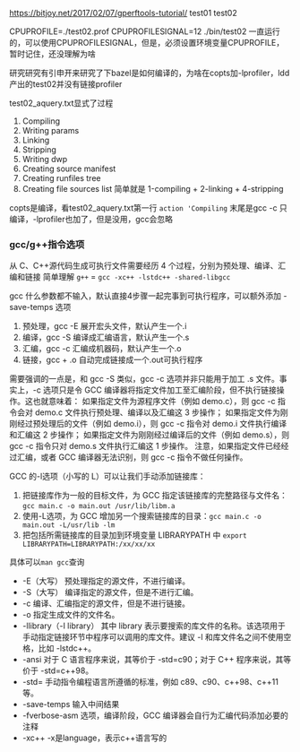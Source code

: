 https://bitjoy.net/2017/02/07/gperftools-tutorial/
test01
test02

CPUPROFILE=./test02.prof CPUPROFILESIGNAL=12 ./bin/test02
一直运行的，可以使用CPUPROFILESIGNAL，但是，必须设置环境变量CPUPROFILE，暂时记住，还没理解为啥

研究研究有引申开来研究了下bazel是如何编译的，为啥在copts加-lprofiler，ldd产出的test02并没有链接profiler

test02_aquery.txt显式了过程
1. Compiling
2. Writing params
3. Linking
4. Stripping
5. Writing dwp
6. Creating source manifest
7. Creating runfiles tree
8. Creating file sources list
简单就是 1-compiling + 2-linking + 4-stripping

copts是编译，看test02_aquery.txt第一行 `action 'Compiling` 末尾是gcc -c 只编译，-lprofiler也加了，但是没用，gcc会忽略


### gcc/g++指令选项

从 C、C++源代码生成可执行文件需要经历 4 个过程，分别为预处理、编译、汇编和链接
简单理解 `g++` = `gcc -xc++ -lstdc++ -shared-libgcc`

gcc 什么参数都不输入，默认直接4步骤一起完事到可执行程序，可以额外添加 -save-temps 选项

1. 预处理，gcc -E 展开宏头文件，默认产生一个.i
2. 编译，gcc -S 编译成汇编语言，默认产生一个.s
3. 汇编，gcc -c 汇编成机器码，默认产生一个.o
4. 链接，gcc + .o 自动完成链接成一个.out可执行程序

需要强调的一点是，和 gcc -S 类似，gcc -c 选项并非只能用于加工 .s 文件。事实上，-c 选项只是令 GCC 编译器将指定文件加工至汇编阶段，但不执行链接操作。这也就意味着：
如果指定文件为源程序文件（例如 demo.c），则 gcc -c 指令会对 demo.c 文件执行预处理、编译以及汇编这 3 步操作；
如果指定文件为刚刚经过预处理后的文件（例如 demo.i），则 gcc -c 指令对 demo.i 文件执行编译和汇编这 2 步操作；
如果指定文件为刚刚经过编译后的文件（例如 demo.s），则 gcc -c 指令只对 demo.s 文件执行汇编这 1 步操作。
注意，如果指定文件已经经过汇编，或者 GCC 编译器无法识别，则 gcc -c 指令不做任何操作。

GCC 的-l选项（小写的 L）可以让我们手动添加链接库：

1. 把链接库作为一般的目标文件，为 GCC 指定该链接库的完整路径与文件名：`gcc main.c -o main.out /usr/lib/libm.a`
2. 使用-L选项，为 GCC 增加另一个搜索链接库的目录：`gcc main.c -o main.out -L/usr/lib -lm`
3. 把包括所需链接库的目录加到环境变量 LIBRARYPATH 中 `export LIBRARYPATH=LIBRARYPATH:/xx/xx/xx`

具体可以`man gcc`查询
- -E（大写） 预处理指定的源文件，不进行编译。
- -S（大写） 编译指定的源文件，但是不进行汇编。
- -c 编译、汇编指定的源文件，但是不进行链接。
- -o 指定生成文件的文件名。
- -llibrary（-I library） 其中 library 表示要搜索的库文件的名称。该选项用于手动指定链接环节中程序可以调用的库文件。建议 -l 和库文件名之间不使用空格，比如 -lstdc++。
- -ansi 对于 C 语言程序来说，其等价于 -std=c90；对于 C++ 程序来说，其等价于 -std=c++98。
- -std= 手动指令编程语言所遵循的标准，例如 c89、c90、c++98、c++11 等。
- -save-temps 输入中间结果
- -fverbose-asm 选项，编译阶段，GCC 编译器会自行为汇编代码添加必要的注释
- -xc++  -x是language，表示c++语言写的